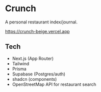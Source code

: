 # Crunch

A personal restaurant index/journal.

https://crunch-beige.vercel.app

## Tech
- Next.js (App Router)
- Tailwind
- Prisma
- Supabase (Postgres/auth)
- shadcn (components)
- OpenStreetMap API for restaurant search
